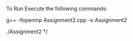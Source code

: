 To Run Execute the following commands:

g++ -fopenmp Assignment2.cpp -o Assignment2

./Assignment2
*/
